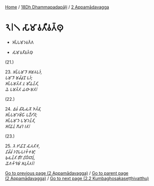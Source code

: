 
[Home](/) / [18Dh Dhammapadapāḷi](../../18Dh.md) / [2 Appamādavagga](../2.md)

# 𑁨𑁇𑁧 𑀲𑀸𑀫𑀸𑀯𑀢𑀻𑀯𑀢𑁆𑀣𑀼

* 𑀅𑀧𑁆𑀧𑀫𑀸𑀤𑀯𑀕𑁆𑀕

* 𑀲𑀸𑀫𑀸𑀯𑀢𑀻𑀯𑀢𑁆𑀣𑀼

(21.)

23\. _𑀅𑀧𑁆𑀧𑀫𑀸𑀤𑁄 𑀅𑀫𑀢𑀧𑀤𑀁,_  
_𑀧𑀫𑀸𑀤𑁄 𑀫𑀘𑁆𑀘𑀼𑀦𑁄 𑀧𑀤𑀁;_  
_𑀅𑀧𑁆𑀧𑀫𑀢𑁆𑀢𑀸 𑀦 𑀫𑀻𑀬𑀦𑁆𑀢𑀺,_  
_𑀬𑁂 𑀧𑀫𑀢𑁆𑀢𑀸 𑀬𑀣𑀸 𑀫𑀢𑀸𑁇_  


(22.)

24\. _𑀏𑀯𑀁 𑀯𑀺𑀲𑁂𑀲𑀢𑁄 𑀜𑀢𑁆𑀯𑀸,_  
_𑀅𑀧𑁆𑀧𑀫𑀸𑀤𑀫𑁆𑀳𑀺 𑀧𑀡𑁆𑀟𑀺𑀢𑀸;_  
_𑀅𑀧𑁆𑀧𑀫𑀸𑀤𑁂 𑀧𑀫𑁄𑀤𑀦𑁆𑀢𑀺,_  
_𑀅𑀭𑀺𑀬𑀸𑀦𑀁 𑀕𑁄𑀘𑀭𑁂 𑀭𑀢𑀸𑁇_  


(23.)

25\. _𑀢𑁂 𑀛𑀸𑀬𑀺𑀦𑁄 𑀲𑀸𑀢𑀢𑀺𑀓𑀸,_  
_𑀦𑀺𑀘𑁆𑀘𑀁 𑀤𑀍𑀳𑀧𑀭𑀓𑁆𑀓𑀫𑀸;_  
_𑀨𑀼𑀲𑀦𑁆𑀢𑀺 𑀥𑀻𑀭𑀸 𑀦𑀺𑀩𑁆𑀩𑀸𑀦𑀁,_  
_𑀬𑁄𑀕𑀓𑁆𑀔𑁂𑀫𑀁 𑀅𑀦𑀼𑀢𑁆𑀢𑀭𑀁𑁇_  


[Go to previous page (2 Appamādavagga)](../2.md) / [Go to parent page (2 Appamādavagga)](../2.md) / [Go to next page (2.2 Kumbaghosakaseṭṭhivatthu)](2.2.md)


